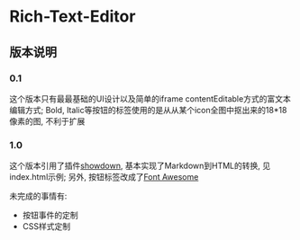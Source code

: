 # Rich-Text-Editor

## 版本说明

### 0.1
这个版本只有最最基础的UI设计以及简单的iframe contentEditable方式的富文本编辑方式; Bold, Italic等按钮的标签使用的是从从某个icon全图中抠出来的18*18像素的图, 不利于扩展

### 1.0
这个版本引用了插件[showdown][1], 基本实现了Markdown到HTML的转换, 见index.html示例; 另外, 按钮标签改成了[Font Awesome][2]

未完成的事情有:

+ 按钮事件的定制
+ CSS样式定制


[1]: https://github.com/showdownjs/showdown
[2]: http://www.thinkcmf.com/font/icons#new